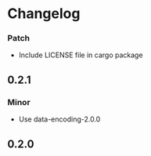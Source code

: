 # Changelog

### Patch

- Include LICENSE file in cargo package

## 0.2.1

### Minor

- Use data-encoding-2.0.0

## 0.2.0
